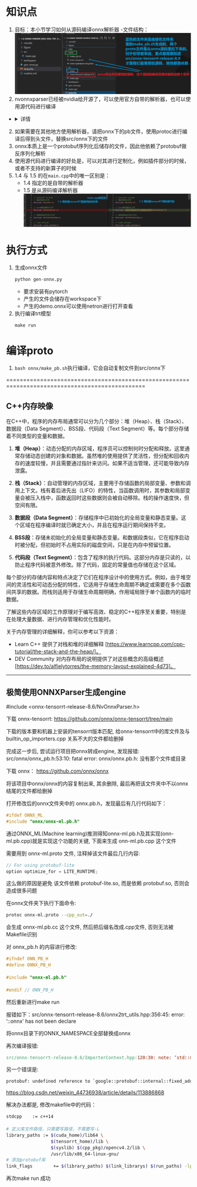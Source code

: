 # 知识点
1. 目标：本小节学习如何从源码编译onnx解析器
   -文件结构：
   ![avatar](./figure/1.structure.jpg)
2. nvonnxparser已经被nvidia给开源了，可以使用官方自带的解析器，也可以使用源代码进行编译
- <details> <!-- -->
     <summary> 详情 </summary>

   - 为了使用onnx导出网络有两种方式
     - 方法1： 我们使用自带的解析器，已经是动态库了, trtpy 也提供了放在特定地址下
         - 例：/datav/software/anaconda3/lib/python3.9/site-packages/trtpy/trt8cuda112cudnn8/lib64/libnvonnxparser.so
     - 方法2：要么我们直接使用源代码来编译
       - 源代码下载地址：https://github.com/onnx/onnx-tensorrt/tree/release/8.0
     - 参考figure/structure.png 有助于理解本项目与上一个项目的差异
       - [onnx-ml.proto 来源](https://github.com/onnx/onnx/blob/main/onnx/onnx-ml.proto)
       - [onnx-operators-ml.proto 来源](https://github.com/onnx/onnx/blob/main/onnx/onnx-operators-ml.proto)
       
 </details> <!-- -->

2. 如果需要在其他地方使用解析器，请把onnx下的pb文件，使用protoc进行编译后得到头文件，替换src/onnx下的文件
3. onnx本质上是一个protobuf序列化后储存的文件，因此他依赖了protobuf做反序列化解析
4. 使用源代码进行编译的好处是，可以对其进行定制化，例如插件部分的时候，或者不支持的新算子的时候
5. 1.4 与 1.5 的在`main.cpp`中的唯一区别是：
    - 1.4 指定的是自带的解析器
    - 1.5 是从源码编译解析器
      ![avatar](./figure/2.main.cpp-difference.jpg)

# 执行方式
1. 生成onnx文件
      ```python
      python gen-onnx.py
      ```
     - 要求安装有pytorch
     - 产生的文件会储存在workspace下
     - 产生的demo.onnx可以使用netron进行打开查看
2. 执行编译trt模型
    ```
    make run
    ```


# 编译proto
1. `bash onnx/make_pb.sh`执行编译，它会自动复制文件到src/onnx下

===============================================================================================
## C++内存映像
在C++中，程序的内存布局通常可以分为几个部分：堆（Heap）、栈（Stack）、数据段（Data Segment）、BSS段、代码段（Text Segment）等。每个部分存储着不同类型的变量和数据。

1. **堆（Heap）**：动态分配的内存区域，程序员可以控制何时分配和释放。这里通常存储动态创建的对象和数据。虽然堆的使用提供了灵活性，但分配和回收内存的速度较慢，并且需要通过指针来访问。如果不适当管理，还可能导致内存泄露。

2. **栈（Stack）**：自动管理的内存区域，主要用于存储函数的局部变量、参数和调用上下文。栈有着后进先出（LIFO）的特性，当函数调用时，其参数和局部变量会被压入栈中，函数返回时这些数据则会被自动移除。栈的操作速度快，但空间有限。

3. **数据段（Data Segment）**：存储程序中已初始化的全局变量和静态变量。这个区域在程序编译时就已确定大小，并且在程序运行期间保持不变。

4. **BSS段**：存储未初始化的全局变量和静态变量。和数据段类似，它在程序启动时被分配，但初始时不占用实际的磁盘空间，只是在内存中预留位置。

5. **代码段（Text Segment）**：包含了程序的执行代码。这部分内存是只读的，以防止程序代码被意外修改。除了代码，固定的常量值也存储在这个区域。

每个部分的存储内容和特点决定了它们在程序设计中的使用方式。例如，由于堆空间的灵活性和可动态分配的特性，它适用于存储生命周期不确定或需要在多个函数间共享的数据。而栈则适用于存储生命周期明确，作用域局限于单个函数内的临时数据。

了解这些内存区域的工作原理对于编写高效、稳定的C++程序至关重要，特别是在处理大量数据、进行内存管理和优化性能时。

关于内存管理的详细解释，你可以参考以下资源：
- Learn C++ 提供了对栈和堆的详细解释 [https://www.learncpp.com/cpp-tutorial/the-stack-and-the-heap/]。
- DEV Community 对内存布局的说明提供了对这些概念的高级概述 [https://dev.to/alfielytorres/the-memory-layout-explained-4d73]。

------------------------------------------------------
## 极简使用ONNXParser生成engine
#include <onnx-tensorrt-release-8.6/NvOnnxParser.h>

下载 onnx-tensorrt:
https://github.com/onnx/onnx-tensorrt/tree/main

下载的版本要和机器上安装的tensorrt版本匹配, 给onnx-tensorrt中的库文件及与 builtin_op_importers.cpp 关系不大的文件都给删掉

完成这一步后, 尝试运行项目把onnx转成engine, 发现报错: 
src/onnx/onnx_pb.h:53:10: fatal error: onnx/onnx.pb.h: 没有那个文件或目录

下载 onnx：
https://github.com/onnx/onnx

将该项目中onnx/onnx的内容复制出来, 其余删除, 最后再把该文件夹中不以onnx结尾的文件都给删掉

打开修改后的onnx文件夹中的 onnx.pb.h，发现最后有几行代码如下：
```cpp
#ifdef ONNX_ML
#include "onnx/onnx-ml.pb.h"
```
通过ONNX_ML(Machine learning)推测得知onnx-ml.pb.h及其实现(onn-ml.pb.cpp)就是实现这个功能的关键, 下面来生成 onn-ml.pb.cpp 这个文件

需要用到 onnx-ml.proto 文件, 注释掉该文件最后几行内容:
```cpp
// For using protobuf-lite
option optimize_for = LITE_RUNTIME;
```
这么做的原因是避免 该文件依赖 protobuf-lite.so, 而是依赖 protobuf.so, 否则会造成很多问题

在onnx文件夹下执行下面命令:
```bash
protoc onnx-ml.proto --cpp_out=./
```
会生成 onnx-ml.pb.cc 这个文件, 然后把后缀名改成.cpp文件, 否则无法被Makefile识别

对 onnx_pb.h 的内容进行修改:
```cpp
#ifndef ONN_PB_H
#define ONNX_PB_H

#include "onnx-ml.pb.h"

#endif // ONN_PB_H
```
然后重新进行make run

报错如下：src/onnx-tensorrt-release-8.6/onnx2trt_utils.hpp:356:45: error: ‘::onnx’ has not been declare

将onnx目录下的ONNX_NAMESPACE全部替换成onnx

再次编译报错: 
```makefile
src/onnx-tensorrt-release-8.6/ImporterContext.hpp:120:30: note: ‘std::make_unique’ is only available from C++14 onwards
```
另一个错误是:
```bash
protobuf: undefined reference to `google::protobuf::internal::fixed_address_empty_string
```
https://blog.csdn.net/weixin_44736938/article/details/113886868

解决办法都是, 修改makefile中的代码：
```bash
stdcpp    := c++14

# 定义库文件路径，只需要写路径，不需要写-L
library_paths := $(cuda_home)/lib64 \
				 $(tensorrt_home)/lib \
				 $(syslib) $(cpp_pkg)/opencv4.2/lib \
				 /usr/lib/x86_64-linux-gnu/
# 添加protobuf库
link_flags        += $(library_paths) $(link_librarys) $(run_paths) -lprotobuf
```
再次make run 成功